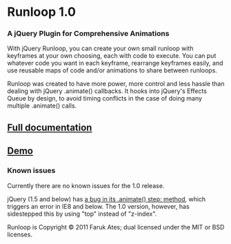 Runloop 1.0
===========

### A jQuery Plugin for Comprehensive Animations

With jQuery Runloop, you can create your own small runloop with keyframes
at your own choosing, each with code to execute. You can put whatever code
you want in each keyframe, rearrange keyframes easily, and use reusable maps
of code and/or animations to share between runloops.

Runloop was created to have more power, more control and less hassle than dealing
with jQuery .animate() callbacks. It hooks into jQuery's Effects Queue by design,
to avoid timing conflicts in the case of doing many multiple .animate() calls.

## [Full documentation](https://github.com/KuraFire/runloop/blob/master/documentation.md)

## [Demo](http://files.farukat.es/creations/runloop/)

### Known issues

Currently there are no known issues for the 1.0 release.

jQuery (1.5 and below) has [a bug in its .animate() step: method](http://bugs.jquery.com/ticket/8188), which triggers
an error in IE8 and below. The 1.0 version, however, has sidestepped this by
using "top" instead of "z-index".

Runloop is Copyright © 2011 Faruk Ates; dual licensed under the MIT or BSD licenses.

